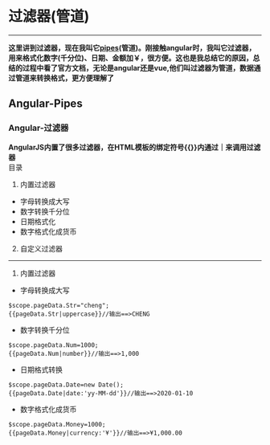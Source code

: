 # 过滤器(管道)
******
**这里讲到过滤器，现在我叫它[pipes](https://github.com/huich/Pipes/blob/master/items/pipe.md)(管道)。刚接触angular时，我叫它过滤器，用来格式化数字(千分位)、日期、金额加￥，很方便。这也是我总结它的原因，总结的过程中看了官方文档，无论是angular还是vue,他们叫过滤器为管道，数据通过管道来转换格式，更方便理解了**
## Angular-Pipes
### Angular-过滤器  
**AngularJS内置了很多过滤器，在HTML模板的绑定符号{{}}内通过｜来调用过滤器**  
目录  

1. 内置过滤器  
  * 字母转换成大写  
  * 数字转换千分位  
  * 日期格式化  
  * 数字格式化成货币  
  
2. 自定义过滤器  
******
1. 内置过滤器  
* 字母转换成大写 
```
$scope.pageData.Str="cheng";
{{pageData.Str|uppercase}}//输出==>CHENG
``` 
* 数字转换千分位 
```
$scope.pageData.Num=1000;
{{pageData.Num|number}}//输出==>1,000
``` 
* 日期格式转换 
```
$scope.pageData.Date=new Date();
{{pageData.Date|date:'yy-MM-dd'}}//输出==>2020-01-10
``` 
* 数字格式化成货币 
```
$scope.pageData.Money=1000;
{{pageData.Money|currency:'¥'}}//输出==>¥1,000.00
``` 
  
